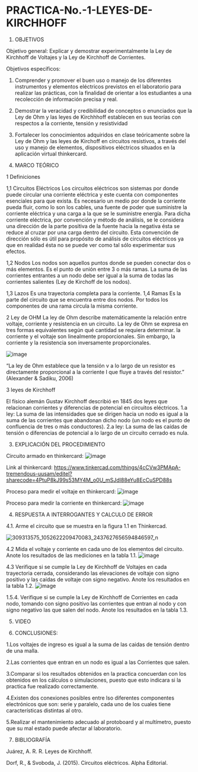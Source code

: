 # PRACTICA-No.-1-LEYES-DE-KIRCHHOFF
1. OBJETIVOS

Objetivo general:
Explicar y demostrar experimentalmente la Ley de Kirchhoff de Voltajes y la Ley de Kirchhoff de Corrientes. 

Objetivos especificos:
1. Comprender  y  promover  el  buen  uso  o  manejo  de  los  diferentes  instrumentos  y elementos  eléctricos  previstos  en  el  laboratorio  para  realizar  las  prácticas,  con  la finalidad de orientar a los estudiantes a una recolección de información precisa y real. 
2. Demostrar la veracidad y credibilidad de conceptos o enunciados que la Ley de Ohm y  las  leyes  de  Kirchhhoff  establecen  en  sus  teorías  con  respectos  a  la  corriente, tensión y resistividad
3. Fortalecer los conocimientos adquiridos en clase teóricamente sobre la Ley de Ohm y las leyes de Kirchoff en circuitos resistivos, a través del uso y manejo de elementos,  dispositivos eléctricos situados en la aplicación virtual thinkercard.

2. MARCO TEÓRICO

1 Definiciones

1,1 Circuitos Eléctricos
 Los circuitos eléctricos son sistemas por donde puede circular una corriente eléctrica y este cuenta con componentes esenciales para que exista. Es necesario un medio por donde la corriente pueda fluir, como lo son los cables, una fuente de poder que suministre la corriente eléctrica y una carga a la que se le suministre energía. Para dicha corriente eléctrica, por convención y método de análisis, se le considera una dirección de la parte positiva de la fuente hacia la negativa ésta se reduce al cruzar por una carga dentro del circuito. Esta convención de dirección sólo es útil para propósito de análisis de circuitos eléctricos ya que en realidad ésta no se puede ver como tal sólo experimentar sus efectos.

1,2 Nodos 
Los nodos son aquellos puntos donde se pueden conectar dos o más elementos. 
Es el punto de unión entre 3 o más ramas. La suma de las corrientes entrantes a un nodo debe ser igual a la suma de todas las corrientes salientes (Ley de Kirchoff de los nodos). 

1,3 Lazos
Es una trayectoria completa para la corriente.
1,4 Ramas
 Es la parte del circuito que se encuentra entre dos nodos. Por todos los componentes de una rama circula la misma corriente. 

2 Ley de OHM
La ley de Ohm describe matemáticamente la relación entre voltaje, corriente y resistencia en un circuito. La ley de Ohm se expresa en tres formas equivalentes según qué cantidad se requiera determinar. la corriente y el voltaje son linealmente proporcionales. Sin embargo, la corriente y la resistencia son inversamente proporcionales.

![image](https://user-images.githubusercontent.com/117045943/200577342-e6f3df1d-de16-4835-a3f1-513dff93c93d.png)

“La ley de Ohm establece que la tensión v a lo largo de un resistor es directamente
proporcional a la corriente I que fluye a través del resistor.” (Alexander & Sadiku, 2006)


3 leyes de Kirchhoff

El físico alemán Gustav Kirchhoff describió en 1845 dos leyes que relacionan corrientes y diferencias de potencial en circuitos eléctricos. 
1.a ley: La suma de las intensidades que se dirigen hacia un nodo es igual a la suma de las corrientes que abandonan dicho nodo (un nodo es el punto de confluencia de tres o más conductores). 
2.a ley: La suma de las caídas de tensión o diferencias de potencial a lo largo de un circuito cerrado es nula.


3. EXPLICACIÓN DEL PROCEDIMIENTO

Circuito armado en thinkercard:
![image](https://user-images.githubusercontent.com/117045943/200464290-c6da00dc-ed08-45b9-88d6-956bbaf15a21.png)


Link al thinkercard:
https://www.tinkercad.com/things/4cCVw3PMApA-tremendous-uusam/editel?sharecode=4PtuP8kJ99s53MY4M_o0U_mSJdI88eYu8EcCuSPD88s

Proceso para medir el voltaje en thinkercard: 
![image](https://user-images.githubusercontent.com/117045943/200467948-8aa2bd98-a6ba-4140-bba8-4fb97ca65772.png)

Proceso para medir la corriente en thinkercard:
![image](https://user-images.githubusercontent.com/117045943/200468173-a8d98dc9-009b-4eab-8408-ced1e86ff5c1.png)



4. RESPUESTA A INTERROGANTES Y CALCULO DE ERROR

4.1. Arme el circuito que se muestra en la figura 1.1 en Thinkercad.

![309313575_1052622209470083_2437627656594846597_n](https://user-images.githubusercontent.com/117045943/200463742-58c0e365-1b3f-4e98-b45d-41df27a081ed.png)

4.2 Mida el voltaje y corriente en cada uno de los elementos del circuito. Anote los resultados de las mediciones en la tabla 1.1.
![image](https://user-images.githubusercontent.com/117045943/200464578-976f2215-ef6f-494c-b156-434107a4ccd4.png)

4.3 Verifique si se cumple la Ley de Kirchhoff de Voltajes en cada trayectoria cerrada, considerando las elevaciones de voltaje con signo positivo y las caídas de voltaje con signo negativo. Anote los resultados en la tabla 1.2.
![image](https://user-images.githubusercontent.com/117045943/200477089-bcd43d90-5498-40ee-b747-a697cdf724e0.png)

1.5.4. Verifique si se cumple la Ley de Kirchhoff de Corrientes en cada nodo, tomando con signo positivo las corrientes que entran al nodo y con signo negativo las que salen del nodo. Anote los resultados en la tabla 1.3. 


5. VIDEO

6. CONCLUSIONES:

1.Los voltajes de ingreso es igual a la suma de las caidas de tensión dentro de una malla.

2.Las corrientes que entran en un nodo es igual a las Corrientes que salen.

3.Comparar si los resultados obtenidos en la practica concuerdan con los obtenidos en los cálculos o simulaciones, puesto que esto indicara si la practica fue realizado correctamente.

4.Existen dos conexiones posibles entre lso diferentes componentes electrónicos que son: serie y paralelo, cada uno de los cuales tiene características distintas al otro.


5.Realizar el mantenimiento adecuado al protoboard y al multímetro, puesto que su mal estado puede afectar al laboratorio.

7. BIBLIOGRAFÍA

Juárez, A. R. R. Leyes de Kirchhoff.

Dorf, R., & Svoboda, J. (2015). Circuitos eléctricos. Alpha Editorial.

